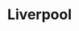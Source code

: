 ---
title: "Liverpool"
url: /monterrey/liverpool-avenida-doctor-jose-eleuterio-gonzalez/
shop: grandes almacenes
---